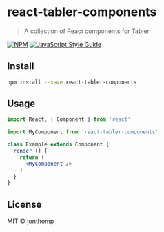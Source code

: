 # react-tabler-components

> A collection of React components for Tabler

[![NPM](https://img.shields.io/npm/v/react-tabler-components.svg)](https://www.npmjs.com/package/react-tabler-components) [![JavaScript Style Guide](https://img.shields.io/badge/code_style-standard-brightgreen.svg)](https://standardjs.com)

## Install

```bash
npm install --save react-tabler-components
```

## Usage

```jsx
import React, { Component } from 'react'

import MyComponent from 'react-tabler-components'

class Example extends Component {
  render () {
    return (
      <MyComponent />
    )
  }
}
```

## License

MIT © [jonthomp](https://github.com/jonthomp)
